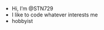 -  Hi, I’m @STN729
- I like to code whatever interests me
- hobbyist

<!---
STN729/STN729 is a ✨ special ✨ repository because its `README.md` (this file) appears on your GitHub profile.
You can click the Preview link to take a look at your changes.
--->
